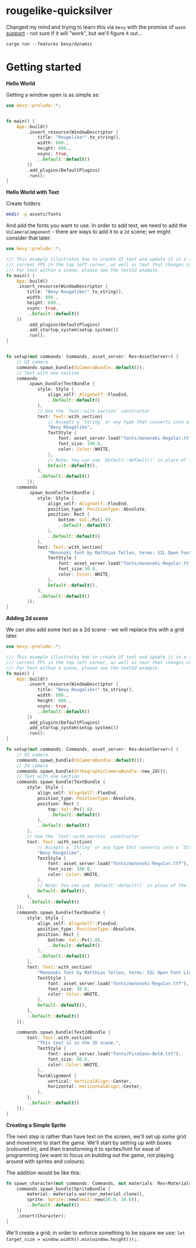 # rougelike-quicksilver

Changed my mind and trying to learn this via `bevy` with the promise of `wasm` [support](https://github.com/bevyengine/bevy/tree/latest/examples#wasm) - not sure if it will "work", but we'll figure it out...

```
cargo run --features bevy/dynamic
```

# Getting started

**Hello World**

Getting a window open is as simple as:

```rust
use bevy::prelude::*;


fn main() {
    App::build()
        .insert_resource(WindowDescriptor {
            title: "Rougelike!".to_string(),
            width: 800.,
            height: 600.,
            vsync: true,
            ..Default::default()
        })
        .add_plugins(DefaultPlugins)
        .run();
}
```

**Hello World with Text**

Create folders

```sh
mkdir -p assets/fonts
```

And add the fonts you want to use. In order to add text, we need to add the `UiCameraComponent` - there are ways to add it to a `2d` scene; we might consider that later.

```rust
use bevy::prelude::*;

/// This example illustrates how to create UI text and update it in a system. It displays the
/// current FPS in the top left corner, as well as text that changes colour in the bottom right.
/// For text within a scene, please see the text2d example.
fn main() {
    App::build()
    .insert_resource(WindowDescriptor {
        title: "Bevy Rougelike!".to_string(),
        width: 800.,
        height: 600.,
        vsync: true,
        ..Default::default()
    })
        .add_plugins(DefaultPlugins)
        .add_startup_system(setup.system())
        .run();
}


fn setup(mut commands: Commands, asset_server: Res<AssetServer>) {
    // UI camera
    commands.spawn_bundle(UiCameraBundle::default());
    // Text with one section
    commands
        .spawn_bundle(TextBundle {
            style: Style {
                align_self: AlignSelf::FlexEnd,
                ..Default::default()
            },
            // Use the `Text::with_section` constructor
            text: Text::with_section(
                // Accepts a `String` or any type that converts into a `String`, such as `&str`
                "Bevy Rougelike",
                TextStyle {
                    font: asset_server.load("fonts/mononoki-Regular.ttf"),
                    font_size: 100.0,
                    color: Color::WHITE,
                },
                // Note: You can use `Default::default()` in place of the `TextAlignment`
                Default::default(),
            ),
            ..Default::default()
        });
    commands
        .spawn_bundle(TextBundle {
            style: Style {
                align_self: AlignSelf::FlexEnd,
                position_type: PositionType::Absolute,
                position: Rect {
                    bottom: Val::Px(1.0),
                    ..Default::default()
                },
                ..Default::default()
            },
            text: Text::with_section(
                "Mononoki font by Matthias Tellen, terms: SIL Open Font License 1.1",
                TextStyle {
                    font: asset_server.load("fonts/mononoki-Regular.ttf"),
                    font_size:30.0,
                    color: Color::WHITE,
                },
                Default::default(),
            ),
            ..Default::default()
        });
}
```



**Adding 2d scene**

We can also add some text as a 2d scene - we will replace this with a grid later.

```rust
use bevy::prelude::*;

/// This example illustrates how to create UI text and update it in a system. It displays the
/// current FPS in the top left corner, as well as text that changes colour in the bottom right.
/// For text within a scene, please see the text2d example.
fn main() {
    App::build()
        .insert_resource(WindowDescriptor {
            title: "Bevy Rougelike!".to_string(),
            width: 800.,
            height: 600.,
            vsync: true,
            ..Default::default()
        })
        .add_plugins(DefaultPlugins)
        .add_startup_system(setup.system())
        .run();
}

fn setup(mut commands: Commands, asset_server: Res<AssetServer>) {
    // UI camera
    commands.spawn_bundle(UiCameraBundle::default());
    // 2d camera
    commands.spawn_bundle(OrthographicCameraBundle::new_2d());
    // Text with one section
    commands.spawn_bundle(TextBundle {
        style: Style {
            align_self: AlignSelf::FlexEnd,
            position_type: PositionType::Absolute,
            position: Rect {
                top: Val::Px(1.0),
                ..Default::default()
            },
            ..Default::default()
        },
        // Use the `Text::with_section` constructor
        text: Text::with_section(
            // Accepts a `String` or any type that converts into a `String`, such as `&str`
            "Bevy Rougelike",
            TextStyle {
                font: asset_server.load("fonts/mononoki-Regular.ttf"),
                font_size: 100.0,
                color: Color::WHITE,
            },
            // Note: You can use `Default::default()` in place of the `TextAlignment`
            Default::default(),
        ),
        ..Default::default()
    });
    commands.spawn_bundle(TextBundle {
        style: Style {
            align_self: AlignSelf::FlexEnd,
            position_type: PositionType::Absolute,
            position: Rect {
                bottom: Val::Px(1.0),
                ..Default::default()
            },
            ..Default::default()
        },
        text: Text::with_section(
            "Mononoki font by Matthias Tellen, terms: SIL Open Font License 1.1",
            TextStyle {
                font: asset_server.load("fonts/mononoki-Regular.ttf"),
                font_size: 30.0,
                color: Color::WHITE,
            },
            Default::default(),
        ),
        ..Default::default()
    });

    commands.spawn_bundle(Text2dBundle {
        text: Text::with_section(
            "This text is in the 2D scene.",
            TextStyle {
                font: asset_server.load("fonts/FiraSans-Bold.ttf"),
                font_size: 60.0,
                color: Color::WHITE,
            },
            TextAlignment {
                vertical: VerticalAlign::Center,
                horizontal: HorizontalAlign::Center,
            },
        ),
        ..Default::default()
    });
}
```

**Creating a Simple Sprite**

The next step is rather than have text on the screen, we'll set up some grid and movement to start the game. We'll start by setting up with boxes (coloured in), and then transforming it to sprites/font for ease of programming (we want to focus on building out the game, not playing around with sprites and colours). 

The addition would be like this:

```rust
fn spawn_character(mut commands: Commands, mut materials: Res<Materials>) {
    commands.spawn_bundle(SpriteBundle {
        material: materials.warrior_material.clone(),
        sprite: Sprite::new(Vec2::new(10.0, 10.0)),
        ..Default::default()
    })
    .insert(Character);
}
```

We'll create a grid; in order to enforce something to be square we use: `let target_size = window.width().min(window.height());`.

